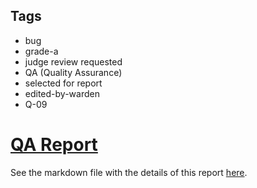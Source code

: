 ## Tags

- bug
- grade-a
- judge review requested
- QA (Quality Assurance)
- selected for report
- edited-by-warden
- Q-09

# [QA Report](https://github.com/code-423n4/2022-11-looksrare-findings/issues/51) 

See the markdown file with the details of this report [here](https://github.com/code-423n4/2022-11-looksrare-findings/blob/main/data/RaymondFam-Q.md).